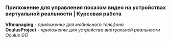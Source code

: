 ### Приложение для управления показом видео на устройствах виртуальной реальности | Курсовая работа

**VRmanaging** - _приложение для мобильного телефона_  
**OculusProject** - _приложение для устройства виртуальной реальности Oculus GO_
